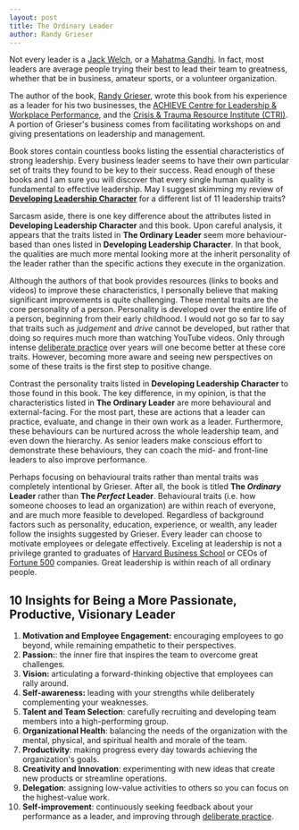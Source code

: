 ```yaml
---
layout: post
title: The Ordinary Leader
author: Randy Grieser
---
```


Not every leader is a [Jack Welch](https://en.wikipedia.org/wiki/Jack_Welch), or a [Mahatma Gandhi](https://en.wikipedia.org/wiki/Mahatma_Gandhi). In fact, most leaders are average people trying their best to lead their team to greatness, whether that be in business, amateur sports, or a volunteer organization.

The author of the book, [Randy Grieser](https://theordinaryleader.com/about-randy/), wrote this book from his experience as a leader for his two businesses, the [ACHIEVE Centre for Leadership & Workplace Performance](https://ca.achievecentre.com/), and the [Crisis & Trauma Resource Institute (CTRI)](https://ca.ctrinstitute.com/). A portion of Grieser's business comes from facilitating workshops on and giving presentations on leadership and management.

Book stores contain countless books listing the essential characteristics of strong leadership. Every business leader seems to have their own particular set of traits they found to be key to their success. Read enough of these books and I am sure you will discover that every single human quality is fundamental to effective leadership. May I suggest skimming my review of [__Developing Leadership Character__](http://localhost:4000/books2/2018-07-25-developing-leadership-character.html) for a different list of 11 leadership traits?

Sarcasm aside, there is one key difference about the attributes listed in __Developing Leadership Character__ and this book. Upon careful analysis, it appears that the traits listed in __The Ordinary Leader__ seem more behaviour-based than ones listed in __Developing Leadership Character__. In that book, the qualities are much more mental looking more at the inherit personality of the leader rather than the specific actions they execute in the organization.

Although the authors of that book provides resources (links to books and videos) to improve these characteristics, I personally believe that making significant improvements is quite challenging. These mental traits are the core personality of a person. Personality is developed over the entire life of a person, beginning from their early childhood. I would not go so far to say that traits such as _judgement_ and _drive_ cannot be developed, but rather that doing so requires much more than watching YouTube videos. Only through intense [deliberate practice](http://freakonomics.com/podcast/peak/) over years will one become better at these core traits. However, becoming more aware and seeing new perspectives on some of these traits is the first step to positive change.

Contrast the personality traits listed in __Developing Leadership Character__ to those found in this book. The key difference, in my opinion, is that the characteristics listed in __The Ordinary Leader__ are more behavioural and external-facing. For the most part, these are actions that a leader can practice, evaluate, and change in their own work as a leader. Furthermore, these behaviours can be nurtured across the whole leadership team, and even down the hierarchy. As senior leaders make conscious effort to demonstrate these behaviours, they can coach the mid- and front-line leaders to also improve performance.

Perhaps focusing on behavioural traits rather than mental traits was completely intentional by Grieser. After all, the book is titled __The _Ordinary_ Leader__ rather than __The _Perfect_ Leader__. Behavioural traits (i.e. how someone chooses to lead an organization) are within reach of everyone, and are much more feasible to developed. Regardless of background factors such as personality, education, experience, or wealth, any leader follow the insights suggested by Grieser. Every leader can choose to motivate employees or delegate effectively. Exceling at leadership is not a privilege granted to graduates of [Harvard Business School](https://www.hbs.edu/Pages/default.aspx) or CEOs of [Fortune 500](http://fortune.com/fortune500/) companies. Great leadership is within reach of all ordinary people.

## 10 Insights for Being a More Passionate, Productive, Visionary Leader

1. __Motivation and Employee Engagement:__ encouraging employees to go beyond, while remaining empathetic to their perspectives.
1. __Passion:__: the inner fire that inspires the team to overcome great challenges.
1. __Vision:__ articulating a forward-thinking objective that employees can rally around.
1. __Self-awareness:__ leading with your strengths while deliberately complementing your weaknesses.
1. __Talent and Team Selection__: carefully recruiting and developing team members into a high-performing group.
1. __Organizational Health__: balancing the needs of the organization with the mental, physical, and spiritual health and morale of the team.
1. __Productivity__: making progress every day towards achieving the organization's goals.
1. __Creativity and Innovation__: experimenting with new ideas that create new products or streamline operations.
1. __Delegation__: assigning low-value activities to others so you can focus on the highest-value work.
1. __Self-improvement__: continuously seeking feedback about your performance as a leader, and improving through [deliberate practice](http://freakonomics.com/podcast/peak/).
